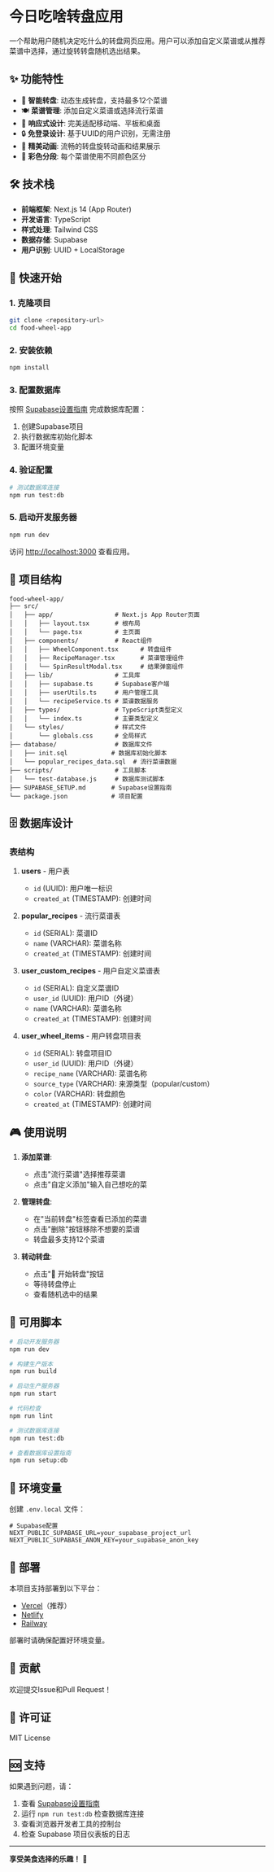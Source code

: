 # 今日吃啥转盘应用

一个帮助用户随机决定吃什么的转盘网页应用。用户可以添加自定义菜谱或从推荐菜谱中选择，通过旋转转盘随机选出结果。

## ✨ 功能特性

- 🎯 **智能转盘**: 动态生成转盘，支持最多12个菜谱
- 🍽️ **菜谱管理**: 添加自定义菜谱或选择流行菜谱
- 📱 **响应式设计**: 完美适配移动端、平板和桌面
- 🔒 **免登录设计**: 基于UUID的用户识别，无需注册
- 🎨 **精美动画**: 流畅的转盘旋转动画和结果展示
- 🌈 **彩色分段**: 每个菜谱使用不同颜色区分

## 🛠️ 技术栈

- **前端框架**: Next.js 14 (App Router)
- **开发语言**: TypeScript
- **样式处理**: Tailwind CSS
- **数据存储**: Supabase
- **用户识别**: UUID + LocalStorage

## 🚀 快速开始

### 1. 克隆项目

```bash
git clone <repository-url>
cd food-wheel-app
```

### 2. 安装依赖

```bash
npm install
```

### 3. 配置数据库

按照 [Supabase设置指南](./SUPABASE_SETUP.md) 完成数据库配置：

1. 创建Supabase项目
2. 执行数据库初始化脚本
3. 配置环境变量

### 4. 验证配置

```bash
# 测试数据库连接
npm run test:db
```

### 5. 启动开发服务器

```bash
npm run dev
```

访问 [http://localhost:3000](http://localhost:3000) 查看应用。

## 📁 项目结构

```
food-wheel-app/
├── src/
│   ├── app/                 # Next.js App Router页面
│   │   ├── layout.tsx       # 根布局
│   │   └── page.tsx         # 主页面
│   ├── components/          # React组件
│   │   ├── WheelComponent.tsx      # 转盘组件
│   │   ├── RecipeManager.tsx       # 菜谱管理组件
│   │   └── SpinResultModal.tsx     # 结果弹窗组件
│   ├── lib/                 # 工具库
│   │   ├── supabase.ts      # Supabase客户端
│   │   ├── userUtils.ts     # 用户管理工具
│   │   └── recipeService.ts # 菜谱数据服务
│   ├── types/               # TypeScript类型定义
│   │   └── index.ts         # 主要类型定义
│   └── styles/              # 样式文件
│       └── globals.css      # 全局样式
├── database/                # 数据库文件
│   ├── init.sql            # 数据库初始化脚本
│   └── popular_recipes_data.sql  # 流行菜谱数据
├── scripts/                 # 工具脚本
│   └── test-database.js     # 数据库测试脚本
├── SUPABASE_SETUP.md       # Supabase设置指南
└── package.json            # 项目配置
```

## 🗄️ 数据库设计

### 表结构

1. **users** - 用户表
   - `id` (UUID): 用户唯一标识
   - `created_at` (TIMESTAMP): 创建时间

2. **popular_recipes** - 流行菜谱表
   - `id` (SERIAL): 菜谱ID
   - `name` (VARCHAR): 菜谱名称
   - `created_at` (TIMESTAMP): 创建时间

3. **user_custom_recipes** - 用户自定义菜谱表
   - `id` (SERIAL): 自定义菜谱ID
   - `user_id` (UUID): 用户ID（外键）
   - `name` (VARCHAR): 菜谱名称
   - `created_at` (TIMESTAMP): 创建时间

4. **user_wheel_items** - 用户转盘项目表
   - `id` (SERIAL): 转盘项目ID
   - `user_id` (UUID): 用户ID（外键）
   - `recipe_name` (VARCHAR): 菜谱名称
   - `source_type` (VARCHAR): 来源类型（popular/custom）
   - `color` (VARCHAR): 转盘颜色
   - `created_at` (TIMESTAMP): 创建时间

## 🎮 使用说明

1. **添加菜谱**: 
   - 点击"流行菜谱"选择推荐菜谱
   - 点击"自定义添加"输入自己想吃的菜

2. **管理转盘**:
   - 在"当前转盘"标签查看已添加的菜谱
   - 点击"删除"按钮移除不想要的菜谱
   - 转盘最多支持12个菜谱

3. **转动转盘**:
   - 点击"🎲 开始转盘"按钮
   - 等待转盘停止
   - 查看随机选中的结果

## 🧪 可用脚本

```bash
# 启动开发服务器
npm run dev

# 构建生产版本
npm run build

# 启动生产服务器
npm run start

# 代码检查
npm run lint

# 测试数据库连接
npm run test:db

# 查看数据库设置指南
npm run setup:db
```

## 🔧 环境变量

创建 `.env.local` 文件：

```env
# Supabase配置
NEXT_PUBLIC_SUPABASE_URL=your_supabase_project_url
NEXT_PUBLIC_SUPABASE_ANON_KEY=your_supabase_anon_key
```

## 🚀 部署

本项目支持部署到以下平台：

- [Vercel](https://vercel.com)（推荐）
- [Netlify](https://netlify.com)
- [Railway](https://railway.app)

部署时请确保配置好环境变量。

## 🤝 贡献

欢迎提交Issue和Pull Request！

## 📄 许可证

MIT License

## 🆘 支持

如果遇到问题，请：

1. 查看 [Supabase设置指南](./SUPABASE_SETUP.md)
2. 运行 `npm run test:db` 检查数据库连接
3. 查看浏览器开发者工具的控制台
4. 检查 Supabase 项目仪表板的日志

---

**享受美食选择的乐趣！** 🎉 